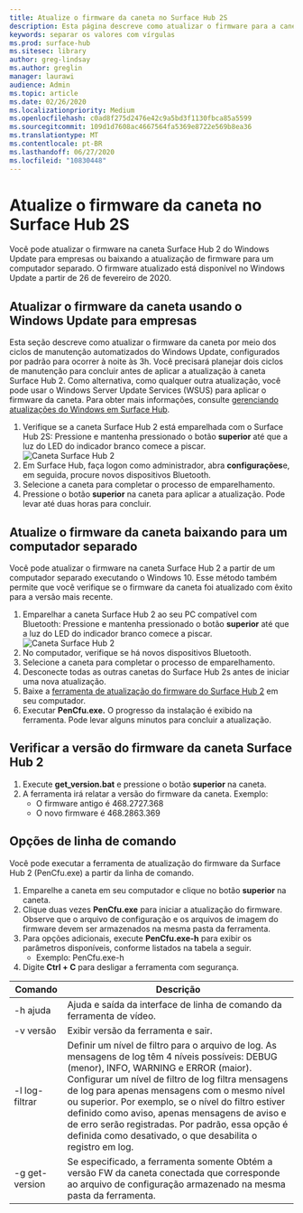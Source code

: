 ```yaml
---
title: Atualize o firmware da caneta no Surface Hub 2S
description: Esta página descreve como atualizar o firmware para a caneta Surface Hub 2.
keywords: separar os valores com vírgulas
ms.prod: surface-hub
ms.sitesec: library
author: greg-lindsay
ms.author: greglin
manager: laurawi
audience: Admin
ms.topic: article
ms.date: 02/26/2020
ms.localizationpriority: Medium
ms.openlocfilehash: c0ad8f275d2476e42c9a5bd3f1130fbca85a5599
ms.sourcegitcommit: 109d1d7608ac4667564fa5369e8722e569b8ea36
ms.translationtype: MT
ms.contentlocale: pt-BR
ms.lasthandoff: 06/27/2020
ms.locfileid: "10830448"
---
```

# Atualize o firmware da caneta no Surface Hub 2S

Você pode atualizar o firmware na caneta Surface Hub 2 do Windows Update para empresas ou baixando a atualização de firmware para um computador separado. O firmware atualizado está disponível no Windows Update a partir de 26 de fevereiro de 2020. 

## Atualizar o firmware da caneta usando o Windows Update para empresas

Esta seção descreve como atualizar o firmware da caneta por meio dos ciclos de manutenção automatizados do Windows Update, configurados por padrão para ocorrer à noite às 3h. Você precisará planejar dois ciclos de manutenção para concluir antes de aplicar a atualização à caneta Surface Hub 2. Como alternativa, como qualquer outra atualização, você pode usar o Windows Server Update Services (WSUS) para aplicar o firmware da caneta. Para obter mais informações, consulte [gerenciando atualizações do Windows em Surface Hub](manage-windows-updates-for-surface-hub.md).

1. Verifique se a caneta Surface Hub 2 está emparelhada com o Surface Hub 2S: Pressione e mantenha pressionado o botão **superior** até que a luz do LED do indicador branco comece a piscar. <br>
![Caneta Surface Hub 2](images/sh2-pen-1.png) <br>
2. Em Surface Hub, faça logon como administrador, abra **configurações**e, em seguida, procure novos dispositivos Bluetooth.
3. Selecione a caneta para completar o processo de emparelhamento.
4. Pressione o botão **superior** na caneta para aplicar a atualização. Pode levar até duas horas para concluir.

## Atualize o firmware da caneta baixando para um computador separado

Você pode atualizar o firmware na caneta Surface Hub 2 a partir de um computador separado executando o Windows 10. Esse método também permite que você verifique se o firmware da caneta foi atualizado com êxito para a versão mais recente.

1. Emparelhar a caneta Surface Hub 2 ao seu PC compatível com Bluetooth: Pressione e mantenha pressionado o botão **superior** até que a luz do LED do indicador branco comece a piscar. <br>
![Caneta Surface Hub 2](images/sh2-pen-1.png) <br>
2. No computador, verifique se há novos dispositivos Bluetooth.
3. Selecione a caneta para completar o processo de emparelhamento.
4. Desconecte todas as outras canetas do Surface Hub 2s antes de iniciar uma nova atualização.
3. Baixe a [ferramenta de atualização do firmware do Surface Hub 2](https://download.microsoft.com/download/8/3/F/83FD5089-D14E-42E3-AF7C-6FC36F80D347/Pen_Firmware_Tool.zip) em seu computador.
4. Executar **PenCfu.exe.** O progresso da instalação é exibido na ferramenta. Pode levar alguns minutos para concluir a atualização. 


## Verificar a versão do firmware da caneta Surface Hub 2

1. Execute **get_version.bat** e pressione o botão **superior** na caneta.
2. A ferramenta irá relatar a versão do firmware da caneta. Exemplo:
    - O firmware antigo é 468.2727.368
    - O novo firmware é 468.2863.369

## Opções de linha de comando

Você pode executar a ferramenta de atualização do firmware da Surface Hub 2 (PenCfu.exe) a partir da linha de comando.

1. Emparelhe a caneta em seu computador e clique no botão **superior** na caneta.
2. Clique duas vezes **PenCfu.exe** para iniciar a atualização do firmware. Observe que o arquivo de configuração e os arquivos de imagem do firmware devem ser armazenados na mesma pasta da ferramenta.
3. Para opções adicionais, execute **PenCfu.exe-h** para exibir os parâmetros disponíveis, conforme listados na tabela a seguir.  
    - Exemplo: PenCfu.exe-h
4. Digite **Ctrl + C** para desligar a ferramenta com segurança.

 

| **Comando**    | **Descrição**                                                                                                                                                                                                                                                                                                                                                                                |
| -------------- | ---------------------------------------------------------------------------------------------------------------------------------------------------------------------------------------------------------------------------------------------------------------------------------------------------------------------------------------------------------------------------------------------- |
| -h ajuda        | Ajuda e saída da interface de linha de comando da ferramenta de vídeo.                                                                                                                                                                                                                                                                                                                                             |
| -v versão     | Exibir versão da ferramenta e sair.                                                                                                                                                                                                                                                                                                                                                                 |
| -l log-filtrar  | Definir um nível de filtro para o arquivo de log. As mensagens de log têm 4 níveis possíveis: DEBUG (menor), INFO, WARNING e ERROR (maior). Configurar um nível de filtro de log filtra mensagens de log para apenas mensagens com o mesmo nível ou superior. Por exemplo, se o nível do filtro estiver definido como aviso, apenas mensagens de aviso e de erro serão registradas. Por padrão, essa opção é definida como desativado, o que desabilita o registro em log. |
| -g get-version | Se especificado, a ferramenta somente Obtém a versão FW da caneta conectada que corresponde ao arquivo de configuração armazenado na mesma pasta da ferramenta.                                                                                                                                                                                                                                    